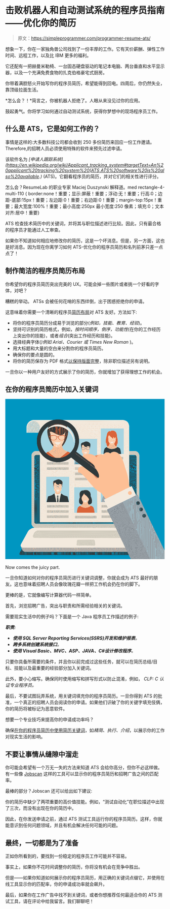 # 击败机器人和自动测试系统的程序员指南——优化你的简历

> 原文：<https://simpleprogrammer.com/programmer-resume-ats/>

想象一下，你在一家独角兽公司找到了一份丰厚的工作。它有天价薪酬、弹性工作时间、远程工作，以及比 IBM 更多的福利。

它还配有一把赫曼米勒椅、一台固态硬盘驱动的笔记本电脑、两台垂直和水平显示器，以及一个充满免费食物的扎克伯格豪宅式厨房。

你带着满腔怒火开始写你的程序员简历，希望能得到回电。四周后，你仍然失业，靠顶级拉面生活。

*怎么会？！*简言之，你被机器人拒绝了。人眼从来没见过你的应用。

鼓起勇气。你将学习如何通过自动测试系统，获得你梦想中的现场程序员工作。

## 什么是 ATS，它是如何工作的？

事情是这样的:大多数科技公司都会收到 250 多份简历来回应一份工作邀请。Therefore,⁠的招聘人员必须使用特殊的软件来预先过滤申请。

该软件名为 *[申请人跟踪系统](https://en.wikipedia.org/wiki/Applicant_tracking_system#targetText=An%20applicant%20tracking%20system%20(ATS,ATS%20software%20is%20also%20available.)* (ATS)。它翻看程序员的简历，并对它们的相关性进行评分。

怎么会？ResumeLab 的职业专家 Maciej Duszynski 解释道。med rectangle-4-multi-110 { border:none！重要；显示:屏蔽！重要；浮动:无！重要；行高:0；边距-底部:15px！重要；左边距:0！重要；右边距:0！重要；margin-top:15px！重要；最大宽度:100%！重要；最小高度:250px 最小宽度:250 像素；填充:0；文本对齐:居中！重要}

ATS 检查技术简历中的关键词，并将其与职位描述进行比较。因此，只有最合格的程序员才能通过人工审查。

如果你不知道如何相应地修改你的简历，这是一个坏消息。但是，另一方面，这也是好消息。因为现在你离学习如何 ATS-优化你的程序员简历和名列前茅只差一点点了！

## 制作简洁的程序员简历布局

你希望你的程序员简历突出完美的 UX。可能会掉一些图片或者挑一个好看的字体，对吧？

糟糕的举动。 ATSs 会被任何花哨的东西绊倒，出于困惑拒绝你的申请。

这意味着你需要一个清晰的程序员[简历布局](http://www.amazon.com/exec/obidos/ASIN/1983112070/makithecompsi-20)对 ATS 友好。方法如下:

*   将你的程序员简历分成易于浏览的部分(*例如，技能、教育、经验*)。
*   坚持可识别的简历格式，例如，*按时间顺序，倒序，功能性*(在你的工作经历上突出你的技能)，或者*组合*(突出工作经历和技能)。
*   选择经典字体(*)例如 Arial、Courier 或 Times New Roman* )。
*   用大标题和大量的空白来分割你的程序员简历。
*   确保你的要点是圆的。
*   将你的简历保存为 PDF 格式[以保持版面完整](https://www.linkedin.com/pulse/why-your-resume-should-pdf-word-doc-jerrell-niu-career-coach/)，除非职位描述另有说明。

一旦你以一种用户友好的方式展示了你的简历，你就增加了获得理想工作的机会。

## 在你的程序员简历中加入关键词

![](img/ce2ac9e9315c7a7c0fda4d27c5370337.png)

Now comes the juicy part.

一旦你知道如何对你的程序员简历进行关键词调整，你就会成为 ATS 最好的朋友。这也意味着招聘人员会像玫瑰花瓣一样把工作机会扔在你的脚下。

更棒的是，它就像编写计算器代码一样简单。

首先，浏览招聘广告，突出与职责和所需经验相关的关键词。

需要现实生活中的例子吗？下面是一个 Java 程序员工作描述的例子:

***职责:***

*   ***使用 SQL Server Reporting Services(SSRS)开发和维护报表**。*
*   ***跨多系统创建系统接口**。*
*   ***使用 Visual Basic、MVC、ASP、JAVA、C#设计修改程序**。*

只要你具备所需要的条件，并且你以前完成过这些任务，就可以在简历总结/目标、技能以及最重要的经验部分加入关键词。

此外，要小心缩写。确保同时使用缩写和拼写形式以防止混淆，例如， *CLP: C 认证专业程序员。*

最后，不要试图玩弄系统，用关键词填充你的程序员简历。一旦你得到 ATS 的批准，一个真正的招聘人员会阅读你的申请。如果他们识破了你的关键字填充伎俩，你的简历将被标记为恶意软件。

想要一个专业技巧来提高你的申请成功率吗？

确保[在你的程序员简历中使用简历关键词](https://resumelab.com/resume/power-words)，如*精简、执行、介绍*，以展示你的工作对现实生活的影响。

## 不要让事情从缝隙中溜走

你可能会希望有一个万无一失的方法来知道 ATS 会给你高分，但你不必这样做。有一些像 [Jobscan](https://www.jobscan.co/) 这样的工具可以显示你的程序员简历和招聘广告之间的匹配率。

最棒的部分？Jobscan 还可以给出如下建议:

你的简历中缺少了两项重要的高价值技能。例如，“测试自动化”在职位描述中出现了三次，而没有出现在你的简历中。

因此，在你发送申请之前，通过 ATS 测试工具运行你的程序员简历。这样，你就能意识到任何问题领域，并且有机会解决任何可能的问题。

## 最终，一切都是为了准备

正如你所看到的，要找到一份稳定的程序员工作可能并不容易。

事实上，如果你不花时间调整你的简历，你将没有机会在竞争中胜出。

但是——如果你知道如何展示你的程序员简历，用正确的关键词点缀它，并使用在线工具显示你的匹配率，你的申请成功率就会飙升。

最后，如果你在工作广告中找不到关键词，或者你想推荐任何最适合你的 ATS 测试工具，请在评论中给我留言。我们聊聊吧！